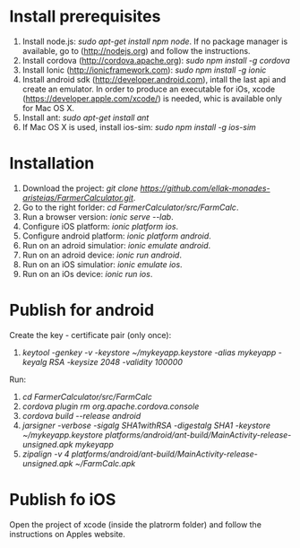 Install prerequisites
====

1. Install node.js: *sudo apt-get install npm node*. If no package manager is available, go to (http://nodejs.org) and follow the instructions.
2.  Install cordova (http://cordova.apache.org): *sudo npm install -g cordova*
3. Install Ionic (http://ionicframework.com): *sudo npm install -g ionic*
4. Install android sdk (http://developer.android.com), intall the last api and create an emulator. In order to produce an executable for iOs, xcode (https://developer.apple.com/xcode/) is needed, whic is available only for Mac OS X.
5. Install ant: *sudo apt-get install ant*
6. If Mac OS X is used, install ios-sim: *sudo npm install -g ios-sim*

Installation
====

1. Download the project: *git clone https://github.com/ellak-monades-aristeias/FarmerCalculator.git*.
2. Go to the right forlder: *cd FarmerCalculator/src/FarmCalc*.
3. Run a browser version: *ionic serve --lab*.
4. Configure iOS platform: *ionic platform ios*.
5. Configure android platform: *ionic platform android*.
6. Run on an adroid simulatior: *ionic emulate android*.
7. Run on an adroid device: *ionic run android*.
8. Run on an iOS simulatior: *ionic emulate ios*.
9. Run on an iOs device: *ionic run ios*.

Publish for android
====

Create the key - certificate pair (only once):

1. *keytool -genkey -v -keystore ~/mykeyapp.keystore -alias mykeyapp -keyalg RSA -keysize 2048 -validity 100000*

Run:

1. *cd FarmerCalculator/src/FarmCalc*
2. *cordova plugin rm org.apache.cordova.console*
3. *cordova build --release android*
4. *jarsigner -verbose -sigalg SHA1withRSA -digestalg SHA1 -keystore ~/mykeyapp.keystore platforms/android/ant-build/MainActivity-release-unsigned.apk mykeyapp*
5. *zipalign -v 4 platforms/android/ant-build/MainActivity-release-unsigned.apk ~/FarmCalc.apk*

Publish fo iOS
====

Open the project of xcode (inside the platrorm folder) and follow the instructions on Apples website.

